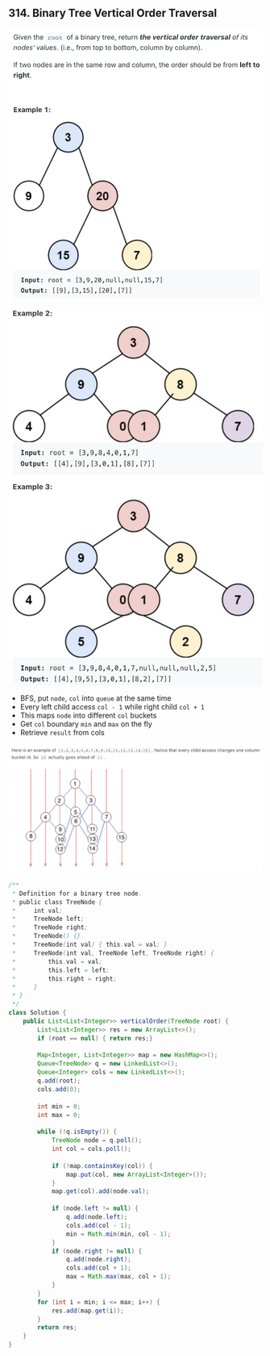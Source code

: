 ## 314. Binary Tree Vertical Order Traversal
![](img/2022-05-07-00-03-08.png)

![](img/2022-05-07-00-03-23.png)

- BFS, put `node`, `col` into `queue` at the same time
- Every left child access `col - 1` while right child `col + 1`
- This maps `node` into different `col` buckets
- Get `col` boundary `min` and `max` on the fly
- Retrieve `result` from cols

![](img/2022-05-07-12-32-22.png)

```java
/**
 * Definition for a binary tree node.
 * public class TreeNode {
 *     int val;
 *     TreeNode left;
 *     TreeNode right;
 *     TreeNode() {}
 *     TreeNode(int val) { this.val = val; }
 *     TreeNode(int val, TreeNode left, TreeNode right) {
 *         this.val = val;
 *         this.left = left;
 *         this.right = right;
 *     }
 * }
 */
class Solution {
    public List<List<Integer>> verticalOrder(TreeNode root) {
        List<List<Integer>> res = new ArrayList<>();
        if (root == null) { return res;}
        
        Map<Integer, List<Integer>> map = new HashMap<>();
        Queue<TreeNode> q = new LinkedList<>();
        Queue<Integer> cols = new LinkedList<>();
        q.add(root); 
        cols.add(0);

        int min = 0;
        int max = 0;
        
        while (!q.isEmpty()) {
            TreeNode node = q.poll();
            int col = cols.poll();
            
            if (!map.containsKey(col)) {
                map.put(col, new ArrayList<Integer>());
            }
            map.get(col).add(node.val);

            if (node.left != null) {
                q.add(node.left); 
                cols.add(col - 1);
                min = Math.min(min, col - 1);
            }    
            if (node.right != null) {
                q.add(node.right);
                cols.add(col + 1);
                max = Math.max(max, col + 1);
            }
        }
        for (int i = min; i <= max; i++) {
            res.add(map.get(i));
        }
        return res;
    }
}
```